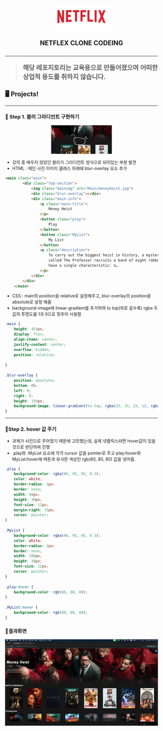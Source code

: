<p align="middle">
    <img width="200px"; src="./icons/Netflix_Logo_PMS.png">
</p>

<h2 align='middle'> NETFLEX CLONE CODEING <h2>

---

> 해당 레포지토리는 교육용으로 만들어졌으며 어떠한 상업적 용도를 취하지 않습니다.

## 🖥️ Projects!

---
### 🥇 Step 1. 블러 그라디언트 구현하기

<p align="middle">
    <img width="200px"; src="./Step1.png">
</p>

- 강의 중 배우지 않았던 블러가 그라디언트 방식으로 되어있는 부분 발견
- HTML : 메인 사진 이미지 클래스 아래에 blur-overlay 요소 추가
```html
<main class="main">
        <div class="top-section">
            <img class="mainimg" src="Main/moneyheist.jpg">
            <div class="blur-overlay"></div>
            <div class="main-info">
                <p class="main-title">
                    Money Heist
                </p>
                <button class="play">
                    Play
                </button>
                <button class="MyList">
                    My List
                </button>
                <p class="description">
                    To carry out the biggest heist in history, a mysterious man<br>
                    called The Professor recruits a band of eight robbers who<br>
                    have a single characteristic: n…
                </p>
            </div>
        </div>
    </main>
```
- CSS : main의 position을 relative로 설정해주고, blur-overlay의 position을 absolute로 설정 해줌
- background-image에 linear-gradient를 추가하여 to top(위로 갈수록) rgba 두 값의 투명도를 1과 0으로 맞추어 사용함

```css
.main {
    height: 455px;
    display: flex;
    align-items: center;
    justify-content: center;
    overflow: hidden;
    position: relative;

}

.blur-overlay {
    position: absolute;
    bottom: 0%;
    left: 0;
    right: 0;
    height: 150px;
    background-image: linear-gradient(to top, rgba(25, 25, 25, 1), rgba(25, 25, 25, 0));
}
```

---
### 🥈Step 2. hover 값 주기

- 과제가 사진으로 주어졌기 때문에 고민했는데, 실제 넷플릭스라면 hover값이 있을 것으로 판단하여 진행
- .play와 .MyList 요소에 각각 cursor 값을 pointer로 주고 play:hover와 MyList:hover에 버튼과 유사한 색상인 rgb(80, 80, 80) 값을 넣어줌.

```css
.play {
    background-color: rgba(96, 95, 95, 0.3);
    color: white;
    border-radius: 2px;
    border: none;
    width: 90px;
    height: 30px;
    font-size: 12px;
    margin-right: 15px;
    cursor: pointer;
}

.MyList {
    background-color: rgba(96, 95, 95, 0.3);
    color: white;
    border-radius: 2px;
    border: none;
    width: 100px;
    height: 30px;
    font-size: 12px;
    cursor: pointer;
}

.play:hover {
    background-color: rgb(80, 80, 80);
}

.MyList:hover {
    background-color: rgb(80, 80, 80);
}
```

### 🥁결과화면
<img src="./2023-10-18 pm 2.48.29.png">
